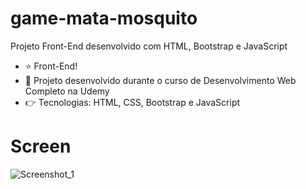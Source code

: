 # game-mata-mosquito

Projeto Front-End desenvolvido com HTML, Bootstrap e JavaScript

- ⭐ Front-End!
- 🚀 Projeto desenvolvido durante o curso de Desenvolvimento Web Completo na Udemy
- 👉 Tecnologias: HTML, CSS, Bootstrap e JavaScript

# Screen
![Screenshot_1](https://user-images.githubusercontent.com/84985099/184436446-3f8a7196-b024-40f1-8bc9-30b949c79c38.jpg)
